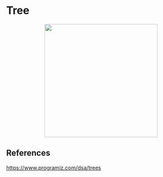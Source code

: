 # Tree

<p align="center">
  <img src="./tree.png" height="300px"/>
</p>

## References

https://www.programiz.com/dsa/trees